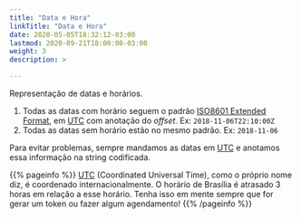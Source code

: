 ```yaml
---
title: "Data e Hora"
linkTitle: "Data e Hora"
date: 2020-05-05T18:32:12-03:00
lastmod: 2020-09-21T18:00:00-03:00
weight: 3
description: >

---
```

Representação de datas e horários.

1. Todas as datas com horário seguem o padrão [ISO8601 Extended Format](https://pt.wikipedia.org/wiki/ISO_8601), em [UTC](https://pt.wikipedia.org/wiki/Tempo_Universal_Coordenado) com anotação do _offset_. Ex: `2018-11-06T22:10:00Z`
2. Todas as datas sem horário estão no mesmo padrão. Ex: `2018-11-06`

Para evitar problemas, sempre mandamos as datas em [UTC](https://pt.wikipedia.org/wiki/Tempo_Universal_Coordenado) e anotamos essa informação na string codificada.

{{% pageinfo %}}
[UTC](https://pt.wikipedia.org/wiki/Tempo_Universal_Coordenado) (Coordinated Universal Time), como o próprio nome diz, é coordenado internacionalmente. O horário de Brasília é atrasado 3 horas em relação a esse horário. Tenha isso em mente sempre que for gerar um token ou fazer algum agendamento!
{{% /pageinfo %}}

